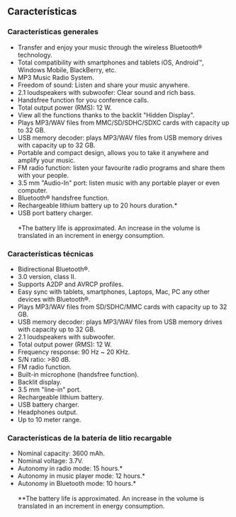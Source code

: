 ## Características

### Características generales

- Transfer and enjoy your music through the wireless Bluetooth® technology.
- Total compatibility with smartphones and tablets iOS, Android™, Windows Mobile, BlackBerry, etc.
- MP3 Music Radio System.
- Freedom of sound: Listen and share your music anywhere.
- 2.1 loudspeakers with subwoofer: Clear sound and rich bass.
- Handsfree function for you conference calls.
- Total output power (RMS): 12 W.
- View all the functions thanks to the backlit "Hidden Display".
- Plays MP3/WAV files from MMC/SD/SDHC/SDXC cards with capacity up to 32 GB.
- USB memory decoder: plays MP3/WAV files from USB memory drives with capacity up to 32 GB.
- Portable and compact design, allows you to take it anywhere and amplify your music.
- FM radio function: listen your favourite radio programs and share them with your people.
- 3.5 mm "Audio-In" port: listen music with any portable player or even computer.
- Bluetooth® handsfree function.
- Rechargeable lithium battery up to 20 hours duration.*
- USB port battery charger.
<br/><br/>
*The battery life is approximated. An increase in the volume is translated in an increment in energy consumption.

### Características técnicas

- Bidirectional Bluetooth®.
- 3.0 version, class II.
- Supports A2DP and AVRCP profiles.
- Easy sync with tablets, smartphones, Laptops, Mac, PC any other devices with Bluetooth®.
- Plays MP3/WAV files from SD/SDHC/MMC cards with capacity up to 32 GB.
- USB memory decoder: plays MP3/WAV files from USB memory drives with capacity up to 32 GB.
- 2.1 loudspeakers with subwoofer.
- Total output power (RMS): 12 W.
- Frequency response: 90 Hz ~ 20 KHz.
- S/N ratio: >80 dB.
- FM radio function.
- Built-in microphone (handsfree function).
- Backlit display.
- 3.5 mm "line-in" port.
- Rechargeable lithium battery.
- USB battery charger.
- Headphones output.
- Up to 10 meter range.


### Características de la batería de litio recargable

- Nominal capacity: 3600 mAh.
- Nominal voltage: 3.7V.
- Autonomy in radio mode: 15 hours.*
- Autonomy in music player mode: 12 hours.*
- Autonomy in Bluetooth mode: 10 hours.*
<br/><br/>
 **The battery life is approximated. An increase in the volume is translated in an increment in energy consumption.
